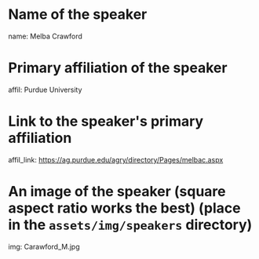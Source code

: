 # Name of the speaker
name: Melba Crawford

# Primary affiliation of the speaker
affil: Purdue University

# Link to the speaker's primary affiliation
affil_link: https://ag.purdue.edu/agry/directory/Pages/melbac.aspx

# An image of the speaker (square aspect ratio works the best) (place in the `assets/img/speakers` directory)
img: Carawford_M.jpg
